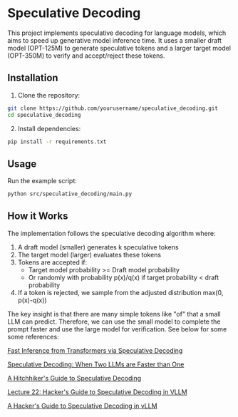 # Speculative Decoding

This project implements speculative decoding for language models, which aims to speed up generative model inference time. It uses a smaller draft model (OPT-125M) to generate speculative tokens and a larger target model (OPT-350M) to verify and accept/reject these tokens.

## Installation

1. Clone the repository:
```bash
git clone https://github.com/yourusername/speculative_decoding.git
cd speculative_decoding
```

2. Install dependencies:
```bash
pip install -r requirements.txt
```

## Usage

Run the example script:
```bash
python src/speculative_decoding/main.py
```

## How it Works

The implementation follows the speculative decoding algorithm where:

1. A draft model (smaller) generates k speculative tokens
2. The target model (larger) evaluates these tokens
3. Tokens are accepted if:
   - Target model probability >= Draft model probability
   - Or randomly with probability p(x)/q(x) if target probability < draft probability
4. If a token is rejected, we sample from the adjusted distribution max(0, p(x)-q(x))

The key insight is that there are many simple tokens like "of" that a small LLM can predict. Therefore, we can use the small model to complete the prompt faster and use the large model for verification. See below for some some references:

[Fast Inference from Transformers via Speculative Decoding](https://arxiv.org/pdf/2211.17192)

[Speculative Decoding: When Two LLMs are Faster than One](https://www.youtube.com/watch?v=S-8yr_RibJ4)

[A Hitchhiker's Guide to Speculative Decoding](https://pytorch.org/blog/hitchhikers-guide-speculative-decoding/)

[Lecture 22: Hacker's Guide to Speculative Decoding in VLLM](https://www.youtube.com/watch?v=9wNAgpX6z_4)

[A Hacker's Guide to Speculative Decoding in vLLM](https://docs.google.com/presentation/d/1p1xE-EbSAnXpTSiSI0gmy_wdwxN5XaULO3AnCWWoRe4/edit#slide=id.p)
